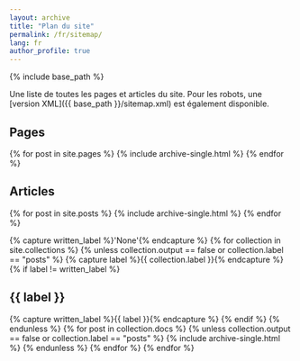 ```yaml
---
layout: archive
title: "Plan du site"
permalink: /fr/sitemap/
lang: fr
author_profile: true
---
```


{% include base_path %}

Une liste de toutes les pages et articles du site. Pour les robots, une [version XML]({{ base_path }}/sitemap.xml) est également disponible.

<h2>Pages</h2>
{% for post in site.pages %}
  {% include archive-single.html %}
{% endfor %}

<h2>Articles</h2>
{% for post in site.posts %}
  {% include archive-single.html %}
{% endfor %}

{% capture written_label %}'None'{% endcapture %}
{% for collection in site.collections %}
{% unless collection.output == false or collection.label == "posts" %}
  {% capture label %}{{ collection.label }}{% endcapture %}
  {% if label != written_label %}
  <h2>{{ label }}</h2>
  {% capture written_label %}{{ label }}{% endcapture %}
  {% endif %}
{% endunless %}
{% for post in collection.docs %}
  {% unless collection.output == false or collection.label == "posts" %}
  {% include archive-single.html %}
  {% endunless %}
{% endfor %}
{% endfor %}
